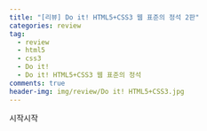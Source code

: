 ```yaml
---  
title: "[리뷰] Do it! HTML5+CSS3 웹 표준의 정석 2판"  
categories: review  
tag:
  - review
  - html5
  - css3
  - Do it!
  - Do it! HTML5+CSS3 웹 표준의 정석
comments: true  
header-img: img/review/Do it! HTML5+CSS3.jpg  
---  
```


시작시작